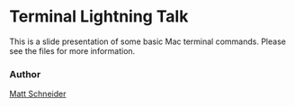 Terminal Lightning Talk
=======================

This is a slide presentation of some basic Mac terminal commands.  Please see the files for more information.

### Author

[Matt Schneider](github.com/MBSchneider)
